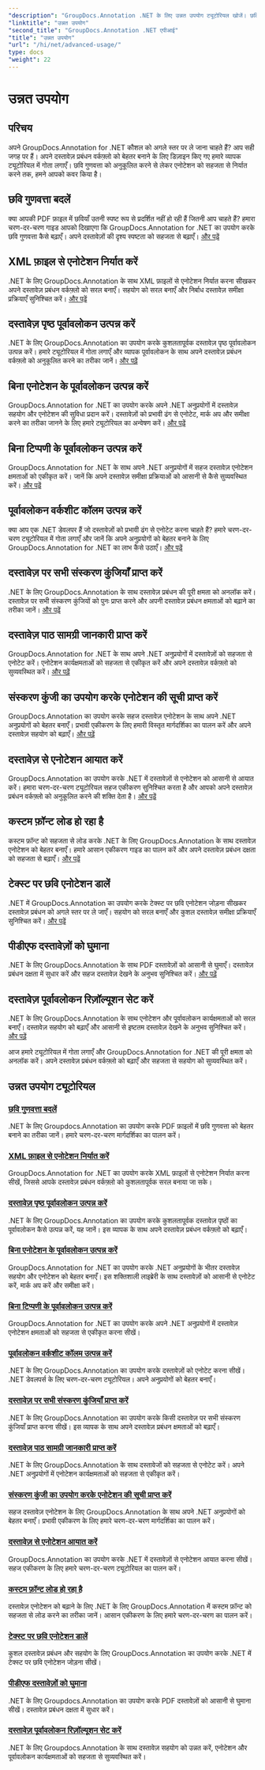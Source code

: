 ```yaml
---
"description": "GroupDocs.Annotation .NET के लिए उन्नत उपयोग ट्यूटोरियल खोजें। छवि गुणवत्ता, एनोटेशन निर्यात, और अधिक पर चरण-दर-चरण मार्गदर्शिकाओं के साथ दस्तावेज़ प्रबंधन को बेहतर बनाएँ।"
"linktitle": "उन्नत उपयोग"
"second_title": "GroupDocs.Annotation .NET एपीआई"
"title": "उन्नत उपयोग"
"url": "/hi/net/advanced-usage/"
type: docs
"weight": 22
---
```


# उन्नत उपयोग

## परिचय

अपने GroupDocs.Annotation for .NET कौशल को अगले स्तर पर ले जाना चाहते हैं? आप सही जगह पर हैं। अपने दस्तावेज़ प्रबंधन वर्कफ़्लो को बेहतर बनाने के लिए डिज़ाइन किए गए हमारे व्यापक ट्यूटोरियल में गोता लगाएँ। छवि गुणवत्ता को अनुकूलित करने से लेकर एनोटेशन को सहजता से निर्यात करने तक, हमने आपको कवर किया है।

## छवि गुणवत्ता बदलें
क्या आपकी PDF फ़ाइल में छवियाँ उतनी स्पष्ट रूप से प्रदर्शित नहीं हो रही हैं जितनी आप चाहते हैं? हमारा चरण-दर-चरण गाइड आपको दिखाएगा कि GroupDocs.Annotation for .NET का उपयोग करके छवि गुणवत्ता कैसे बढ़ाएँ। अपने दस्तावेज़ों की दृश्य स्पष्टता को सहजता से बढ़ाएँ। [और पढ़ें](./change-image-quality/)

## XML फ़ाइल से एनोटेशन निर्यात करें
.NET के लिए GroupDocs.Annotation के साथ XML फ़ाइलों से एनोटेशन निर्यात करना सीखकर अपने दस्तावेज़ प्रबंधन वर्कफ़्लो को सरल बनाएँ। सहयोग को सरल बनाएँ और निर्बाध दस्तावेज़ समीक्षा प्रक्रियाएँ सुनिश्चित करें। [और पढ़ें](./export-annotations-xml-file/)

## दस्तावेज़ पृष्ठ पूर्वावलोकन उत्पन्न करें
.NET के लिए GroupDocs.Annotation का उपयोग करके कुशलतापूर्वक दस्तावेज़ पृष्ठ पूर्वावलोकन उत्पन्न करें। हमारे ट्यूटोरियल में गोता लगाएँ और व्यापक पूर्वावलोकन के साथ अपने दस्तावेज़ प्रबंधन वर्कफ़्लो को अनुकूलित करने का तरीका जानें। [और पढ़ें](./generate-document-pages-preview/)

## बिना एनोटेशन के पूर्वावलोकन उत्पन्न करें
GroupDocs.Annotation for .NET का उपयोग करके अपने .NET अनुप्रयोगों में दस्तावेज़ सहयोग और एनोटेशन की सुविधा प्रदान करें। दस्तावेज़ों को प्रभावी ढंग से एनोटेट, मार्क अप और समीक्षा करने का तरीका जानने के लिए हमारे ट्यूटोरियल का अन्वेषण करें। [और पढ़ें](./generate-preview-without-annotations/)

## बिना टिप्पणी के पूर्वावलोकन उत्पन्न करें
GroupDocs.Annotation for .NET के साथ अपने .NET अनुप्रयोगों में सहज दस्तावेज़ एनोटेशन क्षमताओं को एकीकृत करें। जानें कि अपने दस्तावेज़ समीक्षा प्रक्रियाओं को आसानी से कैसे सुव्यवस्थित करें। [और पढ़ें](./generate-preview-without-comments/)

## पूर्वावलोकन वर्कशीट कॉलम उत्पन्न करें
क्या आप एक .NET डेवलपर हैं जो दस्तावेज़ों को प्रभावी ढंग से एनोटेट करना चाहते हैं? हमारे चरण-दर-चरण ट्यूटोरियल में गोता लगाएँ और जानें कि अपने अनुप्रयोगों को बेहतर बनाने के लिए GroupDocs.Annotation for .NET का लाभ कैसे उठाएँ। [और पढ़ें](./generate-preview-worksheet-columns/)

## दस्तावेज़ पर सभी संस्करण कुंजियाँ प्राप्त करें
.NET के लिए GroupDocs.Annotation के साथ दस्तावेज़ प्रबंधन की पूरी क्षमता को अनलॉक करें। दस्तावेज़ पर सभी संस्करण कुंजियों को पुनः प्राप्त करने और अपनी दस्तावेज़ प्रबंधन क्षमताओं को बढ़ाने का तरीका जानें। [और पढ़ें](./get-all-version-keys-document/)

## दस्तावेज़ पाठ सामग्री जानकारी प्राप्त करें
GroupDocs.Annotation for .NET के साथ अपने .NET अनुप्रयोगों में दस्तावेज़ों को सहजता से एनोटेट करें। एनोटेशन कार्यक्षमताओं को सहजता से एकीकृत करें और अपने दस्तावेज़ वर्कफ़्लो को सुव्यवस्थित करें। [और पढ़ें](./get-document-text-content-information/)

## संस्करण कुंजी का उपयोग करके एनोटेशन की सूची प्राप्त करें
GroupDocs.Annotation का उपयोग करके सहज दस्तावेज़ एनोटेशन के साथ अपने .NET अनुप्रयोगों को बेहतर बनाएँ। प्रभावी एकीकरण के लिए हमारी विस्तृत मार्गदर्शिका का पालन करें और अपने दस्तावेज़ सहयोग को बढ़ाएँ। [और पढ़ें](./get-list-annotations-version-key/)

## दस्तावेज़ से एनोटेशन आयात करें
GroupDocs.Annotation का उपयोग करके .NET में दस्तावेज़ों से एनोटेशन को आसानी से आयात करें। हमारा चरण-दर-चरण ट्यूटोरियल सहज एकीकरण सुनिश्चित करता है और आपको अपने दस्तावेज़ प्रबंधन वर्कफ़्लो को अनुकूलित करने की शक्ति देता है। [और पढ़ें](./import-annotations-from-document/)

## कस्टम फ़ॉन्ट लोड हो रहा है
कस्टम फ़ॉन्ट को सहजता से लोड करके .NET के लिए GroupDocs.Annotation के साथ दस्तावेज़ एनोटेशन को बेहतर बनाएँ। हमारे आसान एकीकरण गाइड का पालन करें और अपने दस्तावेज़ प्रबंधन दक्षता को सहजता से बढ़ाएँ। [और पढ़ें](./loading-custom-fonts/)

## टेक्स्ट पर छवि एनोटेशन डालें
.NET में GroupDocs.Annotation का उपयोग करके टेक्स्ट पर छवि एनोटेशन जोड़ना सीखकर दस्तावेज़ प्रबंधन को अगले स्तर पर ले जाएँ। सहयोग को सरल बनाएँ और कुशल दस्तावेज़ समीक्षा प्रक्रियाएँ सुनिश्चित करें। [और पढ़ें](./put-image-annotation-over-text/)

## पीडीएफ दस्तावेज़ों को घुमाना
.NET के लिए GroupDocs.Annotation के साथ PDF दस्तावेज़ों को आसानी से घुमाएँ। दस्तावेज़ प्रबंधन दक्षता में सुधार करें और सहज दस्तावेज़ देखने के अनुभव सुनिश्चित करें। [और पढ़ें](./rotating-pdf-documents/)

## दस्तावेज़ पूर्वावलोकन रिज़ॉल्यूशन सेट करें
.NET के लिए GroupDocs.Annotation के साथ एनोटेशन और पूर्वावलोकन कार्यक्षमताओं को सरल बनाएँ। दस्तावेज़ सहयोग को बढ़ाएँ और आसानी से इष्टतम दस्तावेज़ देखने के अनुभव सुनिश्चित करें। [और पढ़ें](./set-document-preview-resolution/)

आज हमारे ट्यूटोरियल में गोता लगाएँ और GroupDocs.Annotation for .NET की पूरी क्षमता को अनलॉक करें। अपने दस्तावेज़ प्रबंधन वर्कफ़्लो को बढ़ाएँ और सहजता से सहयोग को सुव्यवस्थित करें।
## उन्नत उपयोग ट्यूटोरियल
### [छवि गुणवत्ता बदलें](./change-image-quality/)
.NET के लिए Groupdocs.Annotation का उपयोग करके PDF फ़ाइलों में छवि गुणवत्ता को बेहतर बनाने का तरीका जानें। हमारे चरण-दर-चरण मार्गदर्शिका का पालन करें।
### [XML फ़ाइल से एनोटेशन निर्यात करें](./export-annotations-xml-file/)
GroupDocs.Annotation for .NET का उपयोग करके XML फ़ाइलों से एनोटेशन निर्यात करना सीखें, जिससे आपके दस्तावेज़ प्रबंधन वर्कफ़्लो को कुशलतापूर्वक सरल बनाया जा सके।
### [दस्तावेज़ पृष्ठ पूर्वावलोकन उत्पन्न करें](./generate-document-pages-preview/)
.NET के लिए GroupDocs.Annotation का उपयोग करके कुशलतापूर्वक दस्तावेज़ पृष्ठों का पूर्वावलोकन कैसे उत्पन्न करें, यह जानें। इस व्यापक के साथ अपने दस्तावेज़ प्रबंधन वर्कफ़्लो को बढ़ाएँ।
### [बिना एनोटेशन के पूर्वावलोकन उत्पन्न करें](./generate-preview-without-annotations/)
GroupDocs.Annotation for .NET का उपयोग करके .NET अनुप्रयोगों के भीतर दस्तावेज़ सहयोग और एनोटेशन को बेहतर बनाएँ। इस शक्तिशाली लाइब्रेरी के साथ दस्तावेज़ों को आसानी से एनोटेट करें, मार्क अप करें और समीक्षा करें।
### [बिना टिप्पणी के पूर्वावलोकन उत्पन्न करें](./generate-preview-without-comments/)
GroupDocs.Annotation for .NET का उपयोग करके अपने .NET अनुप्रयोगों में दस्तावेज़ एनोटेशन क्षमताओं को सहजता से एकीकृत करना सीखें।
### [पूर्वावलोकन वर्कशीट कॉलम उत्पन्न करें](./generate-preview-worksheet-columns/)
.NET के लिए GroupDocs.Annotation का उपयोग करके दस्तावेज़ों को एनोटेट करना सीखें। .NET डेवलपर्स के लिए चरण-दर-चरण ट्यूटोरियल। अपने अनुप्रयोगों को बेहतर बनाएँ।
### [दस्तावेज़ पर सभी संस्करण कुंजियाँ प्राप्त करें](./get-all-version-keys-document/)
.NET के लिए GroupDocs.Annotation का उपयोग करके किसी दस्तावेज़ पर सभी संस्करण कुंजियाँ प्राप्त करना सीखें। इस व्यापक के साथ अपने दस्तावेज़ प्रबंधन क्षमताओं को बढ़ाएँ।
### [दस्तावेज़ पाठ सामग्री जानकारी प्राप्त करें](./get-document-text-content-information/)
.NET के लिए GroupDocs.Annotation के साथ दस्तावेजों को सहजता से एनोटेट करें। अपने .NET अनुप्रयोगों में एनोटेशन कार्यक्षमताओं को सहजता से एकीकृत करें।
### [संस्करण कुंजी का उपयोग करके एनोटेशन की सूची प्राप्त करें](./get-list-annotations-version-key/)
सहज दस्तावेज़ एनोटेशन के लिए GroupDocs.Annotation के साथ अपने .NET अनुप्रयोगों को बेहतर बनाएँ। प्रभावी एकीकरण के लिए हमारे चरण-दर-चरण मार्गदर्शिका का पालन करें।
### [दस्तावेज़ से एनोटेशन आयात करें](./import-annotations-from-document/)
GroupDocs.Annotation का उपयोग करके .NET में दस्तावेज़ों से एनोटेशन आयात करना सीखें। सहज एकीकरण के लिए हमारे चरण-दर-चरण ट्यूटोरियल का पालन करें।
### [कस्टम फ़ॉन्ट लोड हो रहा है](./loading-custom-fonts/)
दस्तावेज़ एनोटेशन को बढ़ाने के लिए .NET के लिए GroupDocs.Annotation में कस्टम फ़ॉन्ट को सहजता से लोड करने का तरीका जानें। आसान एकीकरण के लिए हमारे चरण-दर-चरण का पालन करें।
### [टेक्स्ट पर छवि एनोटेशन डालें](./put-image-annotation-over-text/)
कुशल दस्तावेज़ प्रबंधन और सहयोग के लिए GroupDocs.Annotation का उपयोग करके .NET में टेक्स्ट पर छवि एनोटेशन जोड़ना सीखें।
### [पीडीएफ दस्तावेज़ों को घुमाना](./rotating-pdf-documents/)
.NET के लिए Groupdocs.Annotation का उपयोग करके PDF दस्तावेज़ों को आसानी से घुमाना सीखें। दस्तावेज़ प्रबंधन दक्षता में सुधार करें।
### [दस्तावेज़ पूर्वावलोकन रिज़ॉल्यूशन सेट करें](./set-document-preview-resolution/)
.NET के लिए Groupdocs.Annotation के साथ दस्तावेज़ सहयोग को उन्नत करें, एनोटेशन और पूर्वावलोकन कार्यक्षमताओं को सहजता से सुव्यवस्थित करें।